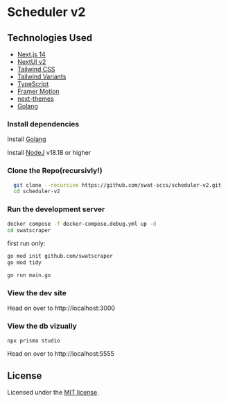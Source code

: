 # Scheduler v2

## Technologies Used

- [Next.js 14](https://nextjs.org/docs/getting-started)
- [NextUI v2](https://nextui.org/)
- [Tailwind CSS](https://tailwindcss.com/)
- [Tailwind Variants](https://tailwind-variants.org)
- [TypeScript](https://www.typescriptlang.org/)
- [Framer Motion](https://www.framer.com/motion/)
- [next-themes](https://github.com/pacocoursey/next-themes)
- [Golang](https://go.dev/)

### Install dependencies

Install [Golang](https://go.dev/dl/)

Install [NodeJ](https://nodejs.org/en) v18.18 or higher

### Clone the Repo(recursivly!)
```bash
  git clone --recursive https://github.com/swat-sccs/scheduler-v2.git
  cd scheduler-v2
```

### Run the development server

```bash
docker compose -f docker-compose.debug.yml up -d
cd swatscraper
```

first run only:

```bash
go mod init github.com/swatscraper
go mod tidy
```

```bash
go run main.go
```

### View the dev site

Head on over to http://localhost:3000

### View the db vizually

```bash
npx prisma studio
```

Head on over to http://localhost:5555

## License

Licensed under the [MIT license](https://github.com/swat-sccs/scheduler-v2/blob/main/LICENSE).
